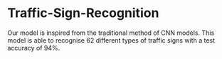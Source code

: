 # Traffic-Sign-Recognition
 
 Our model is inspired from the traditional method of CNN models. This model is able to recognise 62 different types of traffic signs with a test accuracy of 94%.

